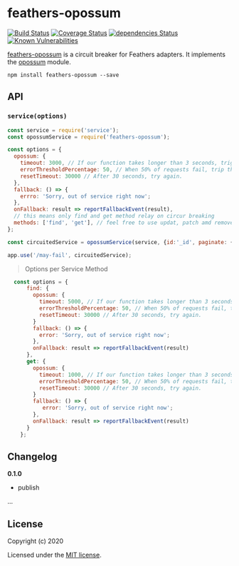 # feathers-opossum

[![Build Status](https://travis-ci.org/sajov/feathers-opossum.png?branch=master)](https://travis-ci.org/sajov/feathers-opossum)
[![Coverage Status](https://coveralls.io/repos/github/sajov/feathers-opossum/badge.svg?branch=master)](https://coveralls.io/github/sajov/feathers-opossum?branch=master)
[![dependencies Status](https://david-dm.org/sajov/feathers-opossum/status.svg)](https://david-dm.org/sajov/feathers-opossum)
[![Known Vulnerabilities](https://snyk.io/test/npm/feathers-opossum/badge.svg)](https://snyk.io/test/npm/feathers-opossum)

[feathers-opossum](https://github.com/sajov/feathers-opossum) is a circuit breaker for Feathers adapters. It implements the [opossum](https://github.com/nodeshift/opossum) module.

```
npm install feathers-opossum --save
```

## API

### `service(options)`

```javascript
const service = require('service');
const opossumService = require('feathers-opossum');

const options = {
  opossum: {
    timeout: 3000, // If our function takes longer than 3 seconds, trigger a failure
    errorThresholdPercentage: 50, // When 50% of requests fail, trip the circuit
    resetTimeout: 30000 // After 30 seconds, try again.
  },
  fallback: () => {
    errro: 'Sorry, out of service right now';
  },
  onFallback: result => reportFallbackEvent(result),
  // this means only find and get method relay on circur breaking
  methods: ['find', 'get'], // feel free to use updat, patch amd remove
};

const circuitedService = opossumService(service, {id:'_id', paginate: {max:10 }, options);

app.use('/may-fail', circuitedService);
```

> Options per Service Method

```javascript
  const options = {
      find: {
        opossum: {
          timeout: 5000, // If our function takes longer than 3 seconds, trigger a failure
          errorThresholdPercentage: 50, // When 50% of requests fail, trip the circuit
          resetTimeout: 30000 // After 30 seconds, try again.
        }
        fallback: () => {
          error: 'Sorry, out of service right now';
        },
        onFallback: result => reportFallbackEvent(result)
      },
      get: {
        opossum: {
          timeout: 1000, // If our function takes longer than 3 seconds, trigger a failure
          errorThresholdPercentage: 50, // When 50% of requests fail, trip the circuit
          resetTimeout: 30000 // After 30 seconds, try again.
        }
        fallback: () => {
           error: 'Sorry, out of service right now';
        },
        onFallback: result => reportFallbackEvent(result)
      }
    };
```

## Changelog

**0.1.0**

- publish

...

## License

Copyright (c) 2020

Licensed under the [MIT license](LICENSE).
